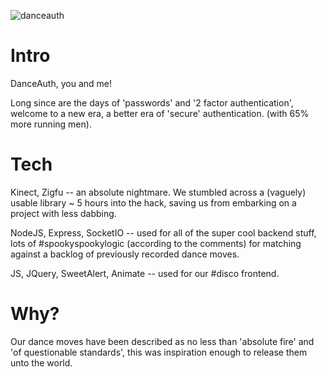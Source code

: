 ![danceauth](http://challengepost-s3-challengepost.netdna-ssl.com/photos/production/software_photos/000/417/986/datas/gallery.jpg)

# Intro
DanceAuth, you and me!

Long since are the days of 'passwords' and '2 factor authentication', welcome to a new era, a better era of 'secure' authentication. (with 65% more running men).

# Tech
Kinect, Zigfu -- an absolute nightmare. We stumbled across a (vaguely) usable library ~ 5 hours into the hack, saving us from embarking on a project with less dabbing.

NodeJS, Express, SocketIO -- used for all of the super cool backend stuff, lots of #spookyspookylogic (according to the comments) for matching against a backlog of previously recorded dance moves.

JS, JQuery, SweetAlert, Animate -- used for our #disco frontend.

# Why?
Our dance moves have been described as no less than 'absolute fire' and 'of questionable standards', this was inspiration enough to release them unto the world.
